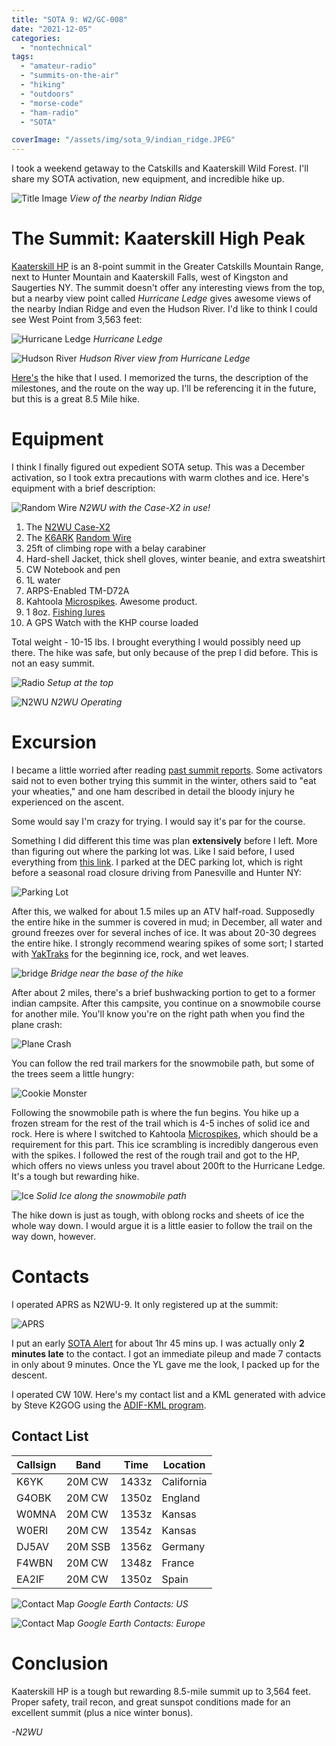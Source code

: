 ```yaml
---
title: "SOTA 9: W2/GC-008"
date: "2021-12-05"
categories:
  - "nontechnical"
tags:
  - "amateur-radio"
  - "summits-on-the-air"
  - "hiking"
  - "outdoors"
  - "morse-code"
  - "ham-radio"
  - "SOTA"

coverImage: "/assets/img/sota_9/indian_ridge.JPEG"
---
```


I took a weekend getaway to the Catskills and Kaaterskill Wild Forest. I'll share my SOTA activation, new equipment, and incredible hike up.

![Title Image](/assets/img/sota_9/indian_ridge.JPEG)
_View of the nearby Indian Ridge_

# The Summit: Kaaterskill High Peak

[Kaaterskill HP](https://summits.sota.org.uk/summit/W2/GC-008) is an 8-point summit in the Greater Catskills Mountain Range, next to Hunter Mountain and Kaaterskill Falls, west of Kingston and Saugerties NY. The summit doesn't offer any interesting views from the top, but a nearby view point called _Hurricane Ledge_ gives awesome views of the nearby Indian Ridge and even the Hudson River. I'd like to think I could see West Point from 3,563 feet:

![Hurricane Ledge](/assets/img/sota_9/hurricane_ledge.JPEG)
_Hurricane Ledge_

![Hudson River](/assets/img/sota_9/hudson_river.JPEG)
_Hudson River view from Hurricane Ledge_

[Here's](http://catskillmountaineer.com/KM-KHPnorth.html) the hike that I used. I memorized the turns, the description of the milestones, and the route on the way up. I'll be referencing it in the future, but this is a great 8.5 Mile hike.

# Equipment

I think I finally figured out expedient SOTA setup. This was a December activation, so I took extra precautions with warm clothes and ice. Here's equipment with a brief description:

![Random Wire](/assets/img/sota_9/sota_box.JPEG)
_N2WU with the Case-X2 in use!_

1. The [N2WU Case-X2](https://www.n2wu.com/2021-11-25-n2wu-case-x2/)
5. The [K6ARK](https://www.youtube.com/c/K6ARKPortableRadio) [Random Wire](https://youtu.be/kSQzUETRMlk)
4. 25ft of climbing rope with a belay carabiner
5. Hard-shell Jacket, thick shell gloves, winter beanie, and extra sweatshirt
5. CW Notebook and pen
5. 1L water
6. ARPS-Enabled TM-D72A
7. Kahtoola [Microspikes](https://kahtoola.com/product/microspikes/). Awesome product.
10. 1 8oz. [Fishing lures](https://www.amazon.com/FREGITO-Raindrop-Sinkers-Fishing-Weights/dp/B097R4X8PJ/ref=sr_1_9?dchild=1&keywords=lead+fishing+weights&qid=1633300434&sr=8-9)
11. A GPS Watch with the KHP course loaded

Total weight - 10-15 lbs. I brought everything I would possibly need up there. The hike was safe, but only because of the prep I did before. This is not an easy summit.

![Radio](/assets/img/sota_9/summit_case.jpg)
_Setup at the top_

![N2WU](/assets/img/sota_9/box_operate.JPEG)
_N2WU Operating_


# Excursion

I became a little worried after reading [past summit reports](https://summits.sota.org.uk/summit/W2/GC-008). Some activators said not to even bother trying this summit in the winter, others said to "eat your wheaties," and one ham described in detail the bloody injury he experienced on the ascent.

Some would say I'm crazy for trying. I would say it's par for the course.

Something I did different this time was plan **extensively** before I left. More than figuring out where the parking lot was. Like I said before, I used everything from [this link](http://catskillmountaineer.com/KM-KHPnorth.htm). I parked at the DEC parking lot, which is right before a seasonal road closure driving from Panesville and Hunter NY:

![Parking Lot](/assets/img/sota_9/trailhead.JPEG)

After this, we walked for about 1.5 miles up an ATV half-road. Supposedly the entire hike in the summer is covered in mud; in December, all water and ground freezes over for several inches of ice. It was about 20-30 degrees the entire hike. I strongly recommend wearing spikes of some sort; I started with [YakTraks](https://yaktrax.implus.com/products/traction/yaktrax-walk-ice-shoes) for the beginning ice, rock, and wet leaves.

![bridge](/assets/img/sota_9/bridge.JPEG)
_Bridge near the base of the hike_

 After about 2 miles, there's a brief bushwacking portion to get to a former indian campsite. After this campsite, you continue on a snowmobile course for another mile. You'll know you're on the right path when you find the plane crash:

![Plane Crash](/assets/img/sota_9/plane.JPEG)

You can follow the red trail markers for the snowmobile path, but some of the trees seem a little hungry:

![Cookie Monster](/assets/img/sota_9/cookie_monster.JPEG)

Following the snowmobile path is where the fun begins. You hike up a frozen stream for the rest of the trail which is 4-5 inches of solid ice and rock. Here is where I switched to Kahtoola [Microspikes](https://kahtoola.com/product/microspikes/), which should be a requirement for this part. This ice scrambling is incredibly dangerous even with the spikes. I followed the rest of the rough trail and got to the HP, which offers no views unless you travel about 200ft to the Hurricane Ledge. It's a tough but rewarding hike.

 ![Ice](/assets/img/sota_9/ice.JPEG)
 _Solid Ice along the snowmobile path_

The hike down is just as tough, with oblong rocks and sheets of ice the whole way down. I would argue it is a little easier to follow the trail on the way down, however.

# Contacts

I operated APRS as N2WU-9. It only registered up at the summit:

 ![APRS](/assets/img/sota_9/APRS.PNG)

I put an early [SOTA Alert](https://sotawatch.sota.org.uk/en/) for about 1hr 45 mins up. I was actually only **2 minutes late** to the contact. I got an immediate pileup and made 7 contacts in only about 9 minutes. Once the YL gave me the look, I packed up for the descent.

I operated CW 10W. Here's my contact list and a KML generated with advice by Steve K2GOG using the [ADIF-KML program](https://levinecentral.com/adif2map/).

## Contact List

| Callsign     | Band     | Time | Location |
|--------------|-----------|------------|----|
| K6YK | 20M CW | 1433z | California |
| G4OBK | 20M CW | 1350z | England |
| W0MNA | 20M CW | 1353z | Kansas |
| W0ERI | 20M CW | 1354z | Kansas |
| DJ5AV | 20M SSB | 1356z |Germany|
| F4WBN | 20M CW | 1348z | France |
| EA2IF | 20M CW | 1350z | Spain |

![Contact Map](/assets/img/sota_9/contacts_us.PNG)
_Google Earth Contacts: US_

![Contact Map](/assets/img/sota_9/contacts_eu.PNG)
_Google Earth Contacts: Europe_


# Conclusion
Kaaterskill HP is a tough but rewarding 8.5-mile summit up to 3,564 feet. Proper safety, trail recon, and great sunspot conditions made for an excellent summit (plus a nice winter bonus).


_-N2WU_
